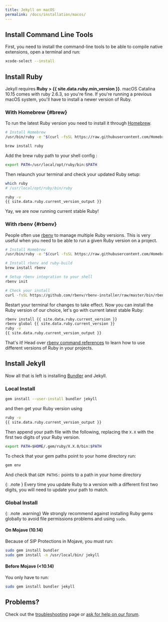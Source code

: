 ```yaml
---
title: Jekyll on macOS
permalink: /docs/installation/macos/
---
```


## Install Command Line Tools
First, you need to install the command-line tools to be able to compile native extensions, open a terminal and run:

```sh
xcode-select --install
```

## Install Ruby

Jekyll requires **Ruby > {{ site.data.ruby.min_version }}**.
macOS Catalina 10.15 comes with ruby 2.6.3, so you're fine. 
If you're running a previous macOS system, you'll have to install a newer version of Ruby.

### With Homebrew {#brew}
To run the latest Ruby version you need to install it through [Homebrew](https://brew.sh).

```sh
# Install Homebrew
/usr/bin/ruby -e "$(curl -fsSL https://raw.githubusercontent.com/Homebrew/install/master/install)"

brew install ruby
```

Add the brew ruby path to your shell config :

```bash
export PATH=/usr/local/opt/ruby/bin:$PATH
```

Then relaunch your terminal and check your updated Ruby setup:

```sh
which ruby
# /usr/local/opt/ruby/bin/ruby

ruby -v
{{ site.data.ruby.current_version_output }}
```

Yay, we are now running current stable Ruby!

### With rbenv {#rbenv}

People often use [rbenv](https://github.com/rbenv/rbenv) to manage multiple
Ruby versions. This is very useful when you need to be able to run a given Ruby version on a project.

```sh
# Install Homebrew
/usr/bin/ruby -e "$(curl -fsSL https://raw.githubusercontent.com/Homebrew/install/master/install)"

# Install rbenv and ruby-build
brew install rbenv

# Setup rbenv integration to your shell
rbenv init

# Check your install
curl -fsSL https://github.com/rbenv/rbenv-installer/raw/master/bin/rbenv-doctor | bash
```

Restart your terminal for changes to take effect.
Now you can install the Ruby version of our choice, let's go with current latest stable Ruby:

```sh
rbenv install {{ site.data.ruby.current_version }}
rbenv global {{ site.data.ruby.current_version }}
ruby -v
{{ site.data.ruby.current_version_output }}
```

That's it! Head over [rbenv command references](https://github.com/rbenv/rbenv#command-reference) to learn how to use different versions of Ruby in your projects.

## Install Jekyll

Now all that is left is installing [Bundler](/docs/ruby-101/#bundler) and Jekyll.

### Local Install

```sh
gem install --user-install bundler jekyll
```

and then get your Ruby version using

```sh
ruby -v
{{ site.data.ruby.current_version_output }}
```

Then append your path file with the following, replacing the `X.X` with the first two digits of your Ruby version.

```bash
export PATH=$HOME/.gem/ruby/X.X.0/bin:$PATH
```

To check that your gem paths point to your home directory run:

```sh
gem env
```

And check that `GEM PATHS:` points to a path in your home directory

{: .note }
Every time you update Ruby to a version with a different first two digits, you will need to update your path to match.

### Global Install

{: .note .warning}
We strongly recommend against installing Ruby gems globally to avoid file permissions problems and using `sudo`.

#### On Mojave (10.14)

Because of SIP Protections in Mojave, you must run:

```sh
sudo gem install bundler
sudo gem install -n /usr/local/bin/ jekyll
```

#### Before Mojave (<10.14)

You only have to run:

```sh
sudo gem install bundler jekyll
```

## Problems?

Check out the [troubleshooting](/docs/troubleshooting/) page or [ask for help on our forum](https://talk.jekyllrb.com).
